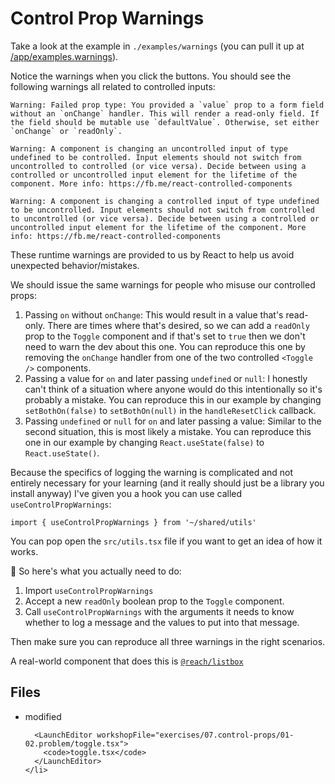 # Control Prop Warnings

Take a look at the example in `./examples/warnings` (you can pull it up at
[/app/examples.warnings](http://localhost:3000/app/examples.warnings)).

Notice the warnings when you click the buttons. You should see the following
warnings all related to controlled inputs:

```
Warning: Failed prop type: You provided a `value` prop to a form field without an `onChange` handler. This will render a read-only field. If the field should be mutable use `defaultValue`. Otherwise, set either `onChange` or `readOnly`.
```

```
Warning: A component is changing an uncontrolled input of type undefined to be controlled. Input elements should not switch from uncontrolled to controlled (or vice versa). Decide between using a controlled or uncontrolled input element for the lifetime of the component. More info: https://fb.me/react-controlled-components
```

```
Warning: A component is changing a controlled input of type undefined to be uncontrolled. Input elements should not switch from controlled to uncontrolled (or vice versa). Decide between using a controlled or uncontrolled input element for the lifetime of the component. More info: https://fb.me/react-controlled-components
```

These runtime warnings are provided to us by React to help us avoid unexpected
behavior/mistakes.

We should issue the same warnings for people who misuse our controlled props:

1.  Passing `on` without `onChange`: This would result in a value that's
    read-only. There are times where that's desired, so we can add a `readOnly`
    prop to the `Toggle` component and if that's set to `true` then we don't
    need to warn the dev about this one. You can reproduce this one by removing
    the `onChange` handler from one of the two controlled `<Toggle />`
    components.
2.  Passing a value for `on` and later passing `undefined` or `null`: I honestly
    can't think of a situation where anyone would do this intentionally so it's
    probably a mistake. You can reproduce this in our example by changing
    `setBothOn(false)` to `setBothOn(null)` in the `handleResetClick` callback.
3.  Passing `undefined` or `null` for `on` and later passing a value: Similar to
    the second situation, this is most likely a mistake. You can reproduce this
    one in our example by changing `React.useState(false)` to
    `React.useState()`.

Because the specifics of logging the warning is complicated and not entirely
necessary for your learning (and it really should just be a library you install
anyway) I've given you a hook you can use called `useControlPropWarnings`:

```tsx
import { useControlPropWarnings } from '~/shared/utils'
```

You can pop open the `src/utils.tsx` file if you want to get an idea of how it
works.

🐨 So here's what you actually need to do:

1.  Import `useControlPropWarnings`
2.  Accept a new `readOnly` boolean prop to the `Toggle` component.
3.  Call `useControlPropWarnings` with the arguments it needs to know whether to
    log a message and the values to put into that message.

Then make sure you can reproduce all three warnings in the right scenarios.

A real-world component that does this is
[`@reach/listbox`](https://reacttraining.com/reach-ui/listbox/)

<section id="files" className="not-prose">
  <h2>Files</h2>

  <ul>
    <li data-state="modified">
      <span>modified</span>

      <LaunchEditor workshopFile="exercises/07.control-props/01-02.problem/toggle.tsx">
        <code>toggle.tsx</code>
      </LaunchEditor>
    </li>

  </ul>
</section>
